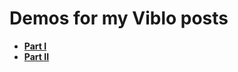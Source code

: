 # Demos for my Viblo posts

* [**Part I**](https://viblo.asia/namnv609/posts/BDPGNJvXGJm)
* [**Part II**](https://viblo.asia/namnv609/posts/LzD5dPjY5jY)
